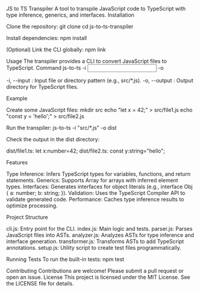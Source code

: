 JS to TS Transpiler
A tool to transpile JavaScript code to TypeScript with type inference, generics, and interfaces.
Installation

Clone the repository:
git clone <repository-url>
cd js-to-ts-transpiler


Install dependencies:
npm install


(Optional) Link the CLI globally:
npm link



Usage
The transpiler provides a CLI to convert JavaScript files to TypeScript.
Command
js-to-ts -i <input> -o <output>


-i, --input <path>: Input file or directory pattern (e.g., src/*.js).
-o, --output <path>: Output directory for TypeScript files.

Example

Create some JavaScript files:
mkdir src
echo "let x = 42;" > src/file1.js
echo "const y = 'hello';" > src/file2.js


Run the transpiler:
js-to-ts -i "src/*.js" -o dist


Check the output in the dist directory:

dist/file1.ts: let x:number=42;
dist/file2.ts: const y:string="hello";



Features

Type Inference: Infers TypeScript types for variables, functions, and return statements.
Generics: Supports Array<T> for arrays with inferred element types.
Interfaces: Generates interfaces for object literals (e.g., interface Obj { a: number; b: string; }).
Validation: Uses the TypeScript Compiler API to validate generated code.
Performance: Caches type inference results to optimize processing.

Project Structure

cli.js: Entry point for the CLI.
index.js: Main logic and tests.
parser.js: Parses JavaScript files into ASTs.
analyzer.js: Analyzes ASTs for type inference and interface generation.
transformer.js: Transforms ASTs to add TypeScript annotations.
setup.js: Utility script to create test files programmatically.

Running Tests
To run the built-in tests:
npm test

Contributing
Contributions are welcome! Please submit a pull request or open an issue.
License
This project is licensed under the MIT License. See the LICENSE file for details.
